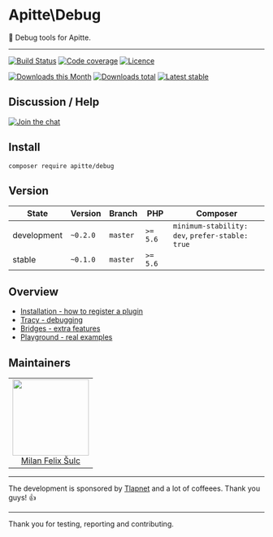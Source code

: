 # Apitte\Debug

:wrench: Debug tools for Apitte. 

-----

[![Build Status](https://img.shields.io/travis/apitte/debug.svg?style=flat-square)](https://travis-ci.org/apitte/debug)
[![Code coverage](https://img.shields.io/coveralls/apitte/debug.svg?style=flat-square)](https://coveralls.io/r/apitte/debug)
[![Licence](https://img.shields.io/packagist/l/apitte/debug.svg?style=flat-square)](https://packagist.org/packages/apitte/debug)

[![Downloads this Month](https://img.shields.io/packagist/dm/apitte/debug.svg?style=flat-square)](https://packagist.org/packages/apitte/debug)
[![Downloads total](https://img.shields.io/packagist/dt/apitte/debug.svg?style=flat-square)](https://packagist.org/packages/apitte/debug)
[![Latest stable](https://img.shields.io/packagist/v/apitte/debug.svg?style=flat-square)](https://packagist.org/packages/apitte/debug)

## Discussion / Help

[![Join the chat](https://img.shields.io/gitter/room/apitte/apitte.svg?style=flat-square)](http://bit.ly/apittegitter)

## Install

```
composer require apitte/debug
```

## Version

| State       | Version      | Branch   | PHP      | Composer                                        |
|-------------|--------------|----------|----------|-------------------------------------------------|
| development | `~0.2.0`     | `master` | `>= 5.6` | `minimum-stability: dev`, `prefer-stable: true` |
| stable      | `~0.1.0`     | `master` | `>= 5.6` |                                                 |

## Overview

- [Installation - how to register a plugin](https://github.com/apitte/debug/tree/master/.docs#plugin)
- [Tracy - debugging](https://github.com/apitte/debug/tree/master/.docs#tracy)
- [Bridges - extra features](https://github.com/apitte/debug/tree/master/.docs#bridges)
- [Playground - real examples](https://github.com/apitte/debug/tree/master/.docs#playground)

## Maintainers

<table>
  <tbody>
    <tr>
      <td align="center">
        <a href="https://github.com/f3l1x">
            <img width="150" height="150" src="https://avatars2.githubusercontent.com/u/538058?v=3&s=150">
        </a>
        </br>
        <a href="https://github.com/f3l1x">Milan Felix Šulc</a>
      </td>
    </tr>
  <tbody>
</table>

-----

The development is sponsored by [Tlapnet](http://www.tlapnet.cz) and a lot of coffeees. Thank you guys! :+1:

-----

Thank you for testing, reporting and contributing.

